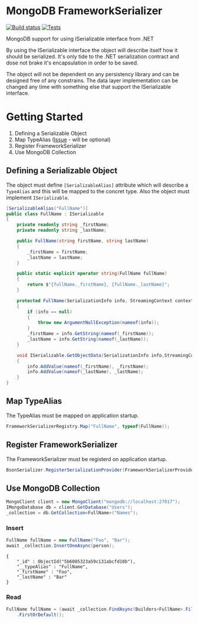 # MongoDB FrameworkSerializer
[![Build status](https://ci.appveyor.com/api/projects/status/s9sk5u3aa0plc3o1/branch/master?svg=true)](https://ci.appveyor.com/project/glucaci/mongodb-frameworkserializer/branch/master)
[![Tests](https://img.shields.io/appveyor/tests/glucaci/mongodb-frameworkserializer/master.svg)](https://ci.appveyor.com/project/glucaci/mongodb-frameworkserializer)

MongoDB support for using ISerializable interface from .NET

By using the ISerializable interface the object will describe itself how it should be serialized. It's only tide to the .NET serialization contract and dose not brake it's encapsulation in order to be saved.

The object will not be dependent on any persistency library and can be designed free of any constrains. The data layer implementation can be changed any time with something else that support the ISerializable interface.

# Getting Started

1. Defining a Serializable Object
2. Map TypeAlias ([Issue](https://github.com/glucaci/MongoDB-FrameworkSerializer/issues/2) - will be optional)
3. Register FrameworkSerializer
3. Use MongoDB Collection

## Defining a Serializable Object
The object must define ```[SerializableAlias]``` attribute which will describe a `TypeAlias` and this will be mapped to the concret type. Also the object must implement ```ISerializable```.
```csharp
[SerializableAlias("FullName")]
public class FullName : ISerializable
{
    private readonly string _firstName;
    private readonly string _lastName;

    public FullName(string firstName, string lastName)
    {
        _firstName = firstName;
        _lastName = lastName;
    }

    public static explicit operator string(FullName fullName)
    {
        return $"{fullName._firstName}, {fullName._lastName}";
    }

    protected FullName(SerializationInfo info, StreamingContext context)
    {
        if (info == null)
        {
            throw new ArgumentNullException(nameof(info));
        }
        _firstName = info.GetString(nameof(_firstName));
        _lastName = info.GetString(nameof(_lastName));
    }

    void ISerializable.GetObjectData(SerializationInfo info,StreamingContext context)
    {
        info.AddValue(nameof(_firstName), _firstName);
        info.AddValue(nameof(_lastName), _lastName);
    }
}
```

## Map TypeAlias
The TypeAlias must be mapped on application startup.
```csharp
FrameworkSerializerRegistry.Map("FullName", typeof(FullName));
```
## Register FrameworkSerializer
The FrameworkSerializer must be registerd on application startup.
```csharp
BsonSerializer.RegisterSerializationProvider(FrameworkSerializerProvider.Instance);
```
## Use MongoDB Collection
```csharp
MongoClient client = new MongoClient("mongodb://localhost:27017");
IMongoDatabase db = client.GetDatabase("Users");
_collection = db.GetCollection<FullName>("Names");   
```
### Insert
```csharp
FullName fullName = new FullName("Foo", "Bar");
await _collection.InsertOneAsync(person);
```
```
{
    "_id" : ObjectId("5b6085323a59c131abcfd10b"),
    "__typeAlias" : "FullName",
    "_firstName" : "Foo",
    "_lastName" : "Bar"
}
```
### Read
```csharp
FullName fullName = (await _collection.FindAsync(Builders<FullName>.Filter.Empty))
    .FirstOrDefault();
```
